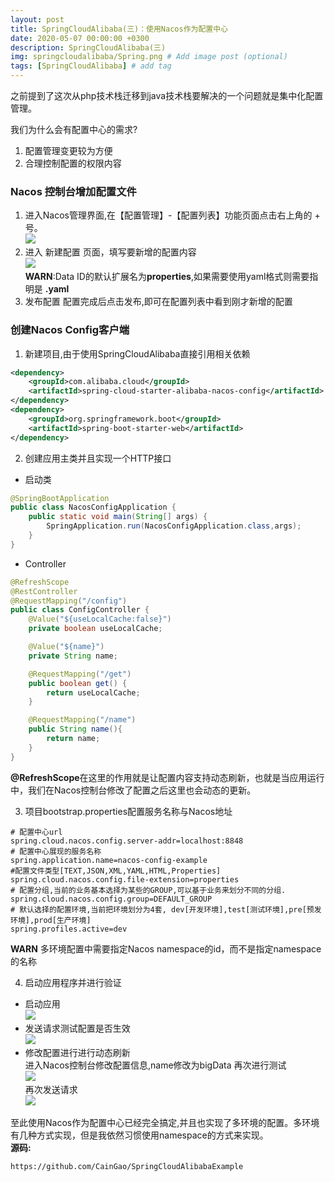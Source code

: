```yaml
---
layout: post
title: SpringCloudAlibaba(三)：使用Nacos作为配置中心
date: 2020-05-07 00:00:00 +0300
description: SpringCloudAlibaba(三)
img: springcloudalibaba/Spring.png # Add image post (optional)
tags: [SpringCloudAlibaba] # add tag
---
```

之前提到了这次从php技术栈迁移到java技术栈要解决的一个问题就是集中化配置管理。  

我们为什么会有配置中心的需求?  
1.  配置管理变更较为方便
2.  合理控制配置的权限内容  

### Nacos 控制台增加配置文件
1.  进入Nacos管理界面,在【配置管理】-【配置列表】功能页面点击右上角的 + 号。  
![]({{site.baseurl}}/assets/img/springcloudalibaba/3/nacos_web_config_console.png)
2.  进入 新建配置 页面，填写要新增的配置内容  
![]({{site.baseurl}}/assets/img/springcloudalibaba/3/nacos_web_config_add.png)  
**WARN**:Data ID的默认扩展名为**properties**,如果需要使用yaml格式则需要指明是 **.yaml**
3.  发布配置
配置完成后点击发布,即可在配置列表中看到刚才新增的配置

### 创建Nacos Config客户端
1.  新建项目,由于使用SpringCloudAlibaba直接引用相关依赖
```xml
<dependency>
    <groupId>com.alibaba.cloud</groupId>
    <artifactId>spring-cloud-starter-alibaba-nacos-config</artifactId>
</dependency>
<dependency>
    <groupId>org.springframework.boot</groupId>
    <artifactId>spring-boot-starter-web</artifactId>
</dependency>
```
2.  创建应用主类并且实现一个HTTP接口
*   启动类
```java
@SpringBootApplication
public class NacosConfigApplication {
    public static void main(String[] args) {
        SpringApplication.run(NacosConfigApplication.class,args);
    }
}
```
*   Controller  
```java
@RefreshScope
@RestController
@RequestMapping("/config")
public class ConfigController {
    @Value("${useLocalCache:false}")
    private boolean useLocalCache;

    @Value("${name}")
    private String name;

    @RequestMapping("/get")
    public boolean get() {
        return useLocalCache;
    }

    @RequestMapping("/name")
    public String name(){
        return name;
    }
}
```
**@RefreshScope**在这里的作用就是让配置内容支持动态刷新，也就是当应用运行中，我们在Nacos控制台修改了配置之后这里也会动态的更新。

3.  项目bootstrap.properties配置服务名称与Nacos地址
```
# 配置中心url
spring.cloud.nacos.config.server-addr=localhost:8848
# 配置中心展现的服务名称
spring.application.name=nacos-config-example
#配置文件类型[TEXT,JSON,XML,YAML,HTML,Properties]
spring.cloud.nacos.config.file-extension=properties
# 配置分组,当前的业务基本选择为某些的GROUP,可以基于业务来划分不同的分组.
spring.cloud.nacos.config.group=DEFAULT_GROUP
# 默认选择的配置环境,当前把环境划分为4套, dev[开发环境],test[测试环境],pre[预发环境],prod[生产环境]
spring.profiles.active=dev
```
**WARN** 多环境配置中需要指定Nacos namespace的id，而不是指定namespace的名称 

4.  启动应用程序并进行验证  
*   启动应用  
![]({{site.baseurl}}/assets/img/springcloudalibaba/3/nacos_web_config_start.png)  
*   发送请求测试配置是否生效  
![]({{site.baseurl}}/assets/img/springcloudalibaba/3/nacos_web_config_test.png)  
*   修改配置进行进行动态刷新  
进入Nacos控制台修改配置信息,name修改为bigData 再次进行测试   
![]({{site.baseurl}}/assets/img/springcloudalibaba/3/nacos_web_config_refresh.png)  
再次发送请求    
![]({{site.baseurl}}/assets/img/springcloudalibaba/3/nacos_web_config_test_refresh.png)

至此使用Nacos作为配置中心已经完全搞定,并且也实现了多环境的配置。多环境有几种方式实现，但是我依然习惯使用namespace的方式来实现。    
**源码:**
```
https://github.com/CainGao/SpringCloudAlibabaExample  
```
    


